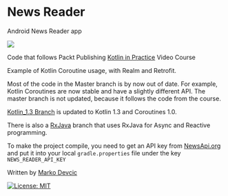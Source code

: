 # News Reader

Android News Reader app

![](https://lh3.googleusercontent.com/2jVkyelyrfj8XW1IiMfZBR4N02LxUUuBDpZTfELPjSa9tCLZzztrzoUqd3AGjWAuuj6sUF7yRLaS0qo7APL3LUU4lSPdrMhxrJMIMKBlWA9PzgumEBCaQ7OWeHGy_w1XBRf_crr0sOs_zF9ejBnZl-Z6XfqrDvPR63CjG1s9X7BjF7bRkDoGU9KsyOel92H7HQ2DFUpaZDGnPrq4GKZtp50fMovibR5jQpiMa7apHUjUSRgO7bZVpS1XivkkHbNovNcnw55wqKyzWwunIX_ouYaRr86Q9t10l3K9I5hEDV0PQVJ_IJrOMvkH3cLydRgdn5IEe4G91I64_eZBFKDecU110xWA8cvOTPqr9AIWGasqcjgnojsX5eXePxw4iNdVwv4lm1H8uZrRb8S8Sw4TZ_Xaq7GhCc_zbHo0KueQEve1-yYCDzmQjP1NNbKOqBjAztiPtdbw_IW0SNOs8gXJpr6VcLFqYwBFS9Vvj9wLrjHcqX7eQFXzqvTGm9Qal9nkOOF6GtIWE2cZeAOlmgRyb1CqbBFNJYlpA8ZNfRhFb5SnL3Lf-bRC5_DKp-dUsH3RlE5rwjvJ0OTXv81No7buaxlHyOcOBB5UzkumLJUkL0cqazgfXfJClGkBIwoNhXgTd7ZoXbzXQnfbj6pwcznHBPBMNKqeW1UTFpJdgLs5Qnm1fiZOIOTCegopWzKA_5mSZ_3XYMQB0y6nLoW-p1UvpvQuDA=w300-h600-no) 

Code that follows Packt Publishing [Kotlin in Practice](https://www.packtpub.com/application-development/kotlin-practice-video) Video Course 

Example of Kotlin Coroutine usage, with Realm and Retrofit.

Most of the code in the Master branch is by now out of date. For example, Kotlin Coroutines are now stable and have a slightly different API.
The master branch is not updated, because it follows the code from the course.

[Kotlin_1.3 Branch](https://github.com/deva666/NewsReader/tree/kotlin_1.3) is updated to Kotlin 1.3 and Coroutines 1.0.

There is also a [RxJava](https://github.com/deva666/NewsReader/tree/RxJava) branch that uses RxJava for Async and Reactive programming.

To make the project compile, you need to get an API key from [NewsApi.org](https://newsapi.org/) and put it into your local `gradle.properties` file under the key `NEWS_READER_API_KEY`

Written by [Marko Devcic](http://www.markodevcic.com)

[![License: MIT](https://img.shields.io/badge/License-MIT-yellow.svg)](https://opensource.org/licenses/MIT)
